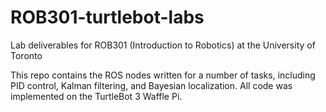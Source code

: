 # ROB301-turtlebot-labs
Lab deliverables for ROB301 (Introduction to Robotics) at the University of Toronto

This repo contains the ROS nodes written for a number of tasks, including PID control, Kalman filtering, and Bayesian localization. All code was implemented on the TurtleBot 3 Waffle Pi.